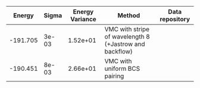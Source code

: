 |       Energy          |  Sigma          | Energy Variance  |  Method                                                          | Data repository                |
| ----------------------| ----------------| -----------------|------------------------------------------------------------------|------------------------------- |
|     -191.705          |   3e-03         |    1.52e+01      |  VMC with stripe of wavelength 8  (+Jastrow and backflow)        |                                |
|     -190.451          |   8e-03         |    2.66e+01      |  VMC with uniform BCS pairing                                    |                                |
